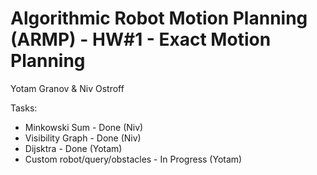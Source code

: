 # Algorithmic Robot Motion Planning (ARMP) - HW#1 - Exact Motion Planning

Yotam Granov & Niv Ostroff

Tasks:
* Minkowski Sum - Done (Niv)
* Visibility Graph - Done (Niv)
* Dijsktra - Done (Yotam)
* Custom robot/query/obstacles - In Progress (Yotam)